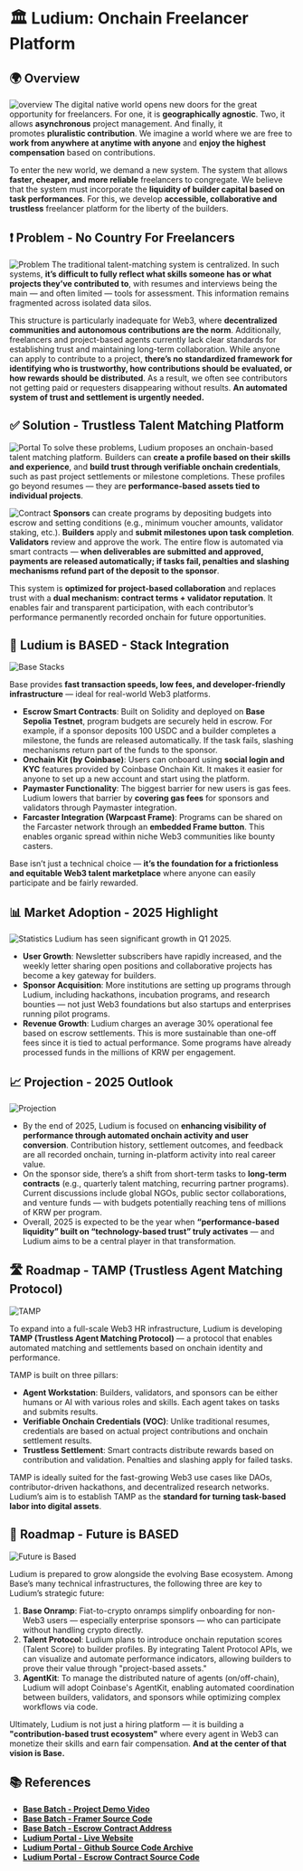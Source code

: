 # 🏛️ Ludium: Onchain Freelancer Platform

## 🌍 Overview
![overview](./images/Basebatch-Cover.png)
The digital native world opens new doors for the great opportunity for freelancers. For one, it is **geographically agnostic**. Two, it allows **asynchronous** project management. And finally, it promotes **pluralistic contribution**. We imagine a world where we are free to **work from anywhere at anytime with anyone** and **enjoy the highest compensation** based on contributions.

To enter the new world, we demand a new system. The system that allows **faster, cheaper, and more reliable** freelancers to congregate. We believe that the system must incorporate the **liquidity of builder capital based on task performances**. For this, we develop **accessible, collaborative and trustless** freelancer platform for the liberty of the builders.

## ❗ Problem - No Country For Freelancers
![Problem](./images/Basebatch-Problem.png)
The traditional talent-matching system is centralized. In such systems, **it’s difficult to fully reflect what skills someone has or what projects they’ve contributed to**, with resumes and interviews being the main — and often limited — tools for assessment. This information remains fragmented across isolated data silos.

This structure is particularly inadequate for Web3, where **decentralized communities and autonomous contributions are the norm**. Additionally, freelancers and project-based agents currently lack clear standards for establishing trust and maintaining long-term collaboration. While anyone can apply to contribute to a project, **there’s no standardized framework for identifying who is trustworthy, how contributions should be evaluated, or how rewards should be distributed**. As a result, we often see contributors not getting paid or requesters disappearing without results. **An automated system of trust and settlement is urgently needed.**

## ✅ Solution - Trustless Talent Matching Platform
![Portal](./images/Basebatch-Platform.png)
To solve these problems, Ludium proposes an onchain-based talent matching platform. Builders can **create a profile based on their skills and experience**, and **build trust through verifiable onchain credentials**, such as past project settlements or milestone completions. These profiles go beyond resumes — they are **performance-based assets tied to individual projects**.

![Contract](./images/Basebatch-Contract.png)
**Sponsors** can create programs by depositing budgets into escrow and setting conditions (e.g., minimum voucher amounts, validator staking, etc.). **Builders** apply and **submit milestones upon task completion**. **Validators** review and approve the work. The entire flow is automated via smart contracts — **when deliverables are submitted and approved, payments are released automatically; if tasks fail, penalties and slashing mechanisms refund part of the deposit to the sponsor**.

This system is **optimized for project-based collaboration** and replaces trust with a **dual mechanism: contract terms + validator reputation**. It enables fair and transparent participation, with each contributor’s performance permanently recorded onchain for future opportunities.

## 💙 Ludium is BASED - Stack Integration
![Base Stacks](./images/Basebatch-BaseStacks.png)

Base provides **fast transaction speeds, low fees, and developer-friendly infrastructure** — ideal for real-world Web3 platforms.

- **Escrow Smart Contracts**: Built on Solidity and deployed on **Base Sepolia Testnet**, program budgets are securely held in escrow. For example, if a sponsor deposits 100 USDC and a builder completes a milestone, the funds are released automatically. If the task fails, slashing mechanisms return part of the funds to the sponsor.
- **Onchain Kit (by Coinbase)**: Users can onboard using **social login and KYC** features provided by Coinbase Onchain Kit. It makes it easier for anyone to set up a new account and start using the platform.
- **Paymaster Functionality**: The biggest barrier for new users is gas fees. Ludium lowers that barrier by **covering gas fees** for sponsors and validators through Paymaster integration.
- **Farcaster Integration (Warpcast Frame)**: Programs can be shared on the Farcaster network through an **embedded Frame button**. This enables organic spread within niche Web3 communities like bounty casters.

Base isn’t just a technical choice — **it’s the foundation for a frictionless and equitable Web3 talent marketplace** where anyone can easily participate and be fairly rewarded.

## 📊 Market Adoption - 2025 Highlight
![Statistics](./images/Basebatch-2025-Stats.png)
Ludium has seen significant growth in Q1 2025.

- **User Growth**: Newsletter subscribers have rapidly increased, and the weekly letter sharing open positions and collaborative projects has become a key gateway for builders.
- **Sponsor Acquisition**: More institutions are setting up programs through Ludium, including hackathons, incubation programs, and research bounties — not just Web3 foundations but also startups and enterprises running pilot programs.
- **Revenue Growth**: Ludium charges an average 30% operational fee based on escrow settlements. This is more sustainable than one-off fees since it is tied to actual performance. Some programs have already processed funds in the millions of KRW per engagement.

## 📈 Projection - 2025 Outlook
![Projection](./images/Basebatch-2025-Projection.png)

- By the end of 2025, Ludium is focused on **enhancing visibility of performance through automated onchain activity and user conversion**. Contribution history, settlement outcomes, and feedback are all recorded onchain, turning in-platform activity into real career value.
- On the sponsor side, there’s a shift from short-term tasks to **long-term contracts** (e.g., quarterly talent matching, recurring partner programs). Current discussions include global NGOs, public sector collaborations, and venture funds — with budgets potentially reaching tens of millions of KRW per program.
- Overall, 2025 is expected to be the year when **“performance-based liquidity” built on “technology-based trust” truly activates** — and Ludium aims to be a central player in that transformation.
  
## 🛣️ Roadmap - TAMP (Trustless Agent Matching Protocol)
![TAMP](./images/Basebatch-TAMP.png)

To expand into a full-scale Web3 HR infrastructure, Ludium is developing **TAMP (Trustless Agent Matching Protocol)** — a protocol that enables automated matching and settlements based on onchain identity and performance.

TAMP is built on three pillars:

- **Agent Workstation**: Builders, validators, and sponsors can be either humans or AI with various roles and skills. Each agent takes on tasks and submits results.
- **Verifiable Onchain Credentials (VOC)**: Unlike traditional resumes, credentials are based on actual project contributions and onchain settlement results.
- **Trustless Settlement**: Smart contracts distribute rewards based on contribution and validation. Penalties and slashing apply for failed tasks.

TAMP is ideally suited for the fast-growing Web3 use cases like DAOs, contributor-driven hackathons, and decentralized research networks. Ludium’s aim is to establish TAMP as the **standard for turning task-based labor into digital assets**.

## 🔮 Roadmap - Future is BASED
![Future is Based](./images/Basebatch-Future-Based.png)

Ludium is prepared to grow alongside the evolving Base ecosystem. Among Base’s many technical infrastructures, the following three are key to Ludium’s strategic future:

1. **Base Onramp**: Fiat-to-crypto onramps simplify onboarding for non-Web3 users — especially enterprise sponsors — who can participate without handling crypto directly.
2. **Talent Protocol**: Ludium plans to introduce onchain reputation scores (Talent Score) to builder profiles. By integrating Talent Protocol APIs, we can visualize and automate performance indicators, allowing builders to prove their value through "project-based assets."
3. **AgentKit**: To manage the distributed nature of agents (on/off-chain), Ludium will adopt Coinbase's AgentKit, enabling automated coordination between builders, validators, and sponsors while optimizing complex workflows via code.

Ultimately, Ludium is not just a hiring platform — it is building a **"contribution-based trust ecosystem"** where every agent in Web3 can monetize their skills and earn fair compensation. **And at the center of that vision is Base.**

## 📚 References

- [**Base Batch - Project Demo Video**](https://youtu.be/zoKU4cswnQg)
- [**Base Batch - Framer Source Code**](https://github.com/Ludium-Official/ludium-farcaster)
- [**Base Batch - Escrow Contract Address**](https://base-sepolia.blockscout.com/address/0xAe740E9D85d0D177DFbeC0666E65Eb721087c5bc?tab=index)
- [**Ludium Portal - Live Website**](https://www.ludium.world/)
- [**Ludium Portal - Github Source Code Archive**](https://github.com/Ludium-Official/ludium-portal)
- [**Ludium Portal - Escrow Contract Source Code**](https://github.com/Ludium-Official/ludium-portal-contract)